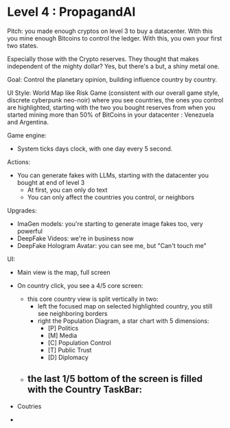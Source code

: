 # Level 4 : PropagandAI

Pitch: you made enough cryptos on level 3 to buy a datacenter. 
With this you mine enough Bitcoins to control the ledger.
With this, you own your first two states.

Especially those with the Crypto reserves. They thought that makes independent of the mighty dollar? 
Yes, but there's a but, a shiny metal one.

Goal: Control the planetary opinion, building influence country by country.

UI Style: World Map like Risk Game (consistent with our overall game style, discrete cyberpunk neo-noir)
where you see countries, the ones you control are highlighted, starting with the two you bought reserves from
when you started mining more than 50% of BitCoins in your datacenter : Venezuela and Argentina.

Game engine:
- System ticks days clock, with one day every 5 second.


Actions:
- You can generate fakes with LLMs, starting with the datacenter you bought at end of level 3
  - At first, you can only do text
  - You can only affect the countries you control, or neighbors

Upgrades:
  - ImaGen models: you're starting to generate image fakes too, very powerful
  - DeepFake Videos: we're in business now
  - DeepFake Hologram Avatar: you can see me, but "Can't touch me"


UI: 
- Main view is the map, full screen
- On country click, you see a 4/5 core screen:
  - this core country view is split vertically in two:  
    - left the focused map on selected highlighted country, you still see neighboring borders
    - right the Population Diagram, a star chart with 5 dimensions:
      - [P] Politics 
      - [M] Media
      - [C] Population Control
      - [T] Public Trust
      - [D] Diplomacy
  - the last 1/5 bottom of the screen is filled with the Country TaskBar:
    - 


- Coutries
- 